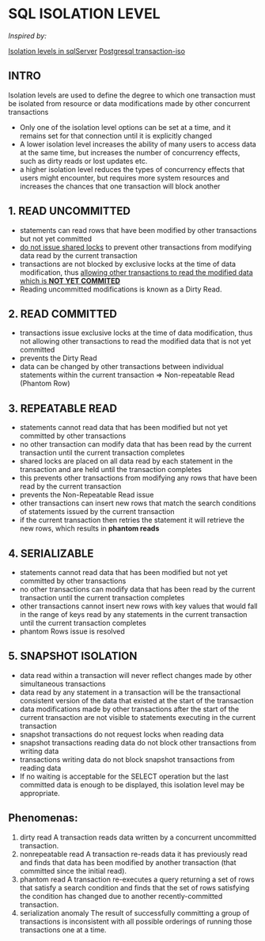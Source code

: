 # SQL ISOLATION LEVEL

*Inspired by:*

[Isolation levels in sqlServer](https://www.sqlservercentral.com/articles/isolation-levels-in-sql-server "isolation-levels-in-sql-server")
[Postgresql transaction-iso](https://www.postgresql.org/docs/current/transaction-iso.html "Postgresql transaction-iso")

## INTRO
Isolation levels are used to define the degree to which one transaction must be isolated from resource or data modifications made by other concurrent transactions

- Only one of the isolation level options can be set at a time, and it remains set for that connection until it is explicitly changed
- A lower isolation level increases the ability of many users to access data at the same time, but increases the number of concurrency effects, such as dirty reads or lost updates etc.
- a higher isolation level reduces the types of concurrency effects that users might encounter, but requires more system resources and increases the chances that one transaction will block another

## 1. READ UNCOMMITTED
- statements can read rows that have been modified by other transactions but not yet committed
- <ins>do not issue shared locks</ins> to prevent other transactions from modifying data read by the current transaction
- transactions are not blocked by exclusive locks at the time of data modification, thus <ins>allowing other transactions to read the modified data which is **NOT YET COMMITED**</ins>
- Reading uncommitted modifications is known as a Dirty Read.

## 2. READ COMMITTED
- transactions issue exclusive locks at the time of data modification, thus not allowing other transactions to read the modified data that is not yet committed
- prevents the Dirty Read
- data can be changed by other transactions between individual statements within the current transaction
    => Non-repeatable Read (Phantom Row)

## 3. REPEATABLE READ
- statements cannot read data that has been modified but not yet committed by other transactions
- no other transaction can modify data that has been read by the current transaction until the current transaction completes
- shared locks are placed on all data read by each statement in the transaction and are held until the transaction completes
- this prevents other transactions from modifying any rows that have been read by the current transaction
- prevents the Non-Repeatable Read issue
- other transactions can insert new rows that match the search conditions of statements issued by the current transaction
- if the current transaction then retries the statement it will retrieve the new rows, which results in **phantom reads**

## 4. SERIALIZABLE
- statements cannot read data that has been modified but not yet committed by other transactions
- no other transactions can modify data that has been read by the current transaction until the current transaction completes
- other transactions cannot insert new rows with key values that would fall in the range of keys read by any statements in the current transaction until the current transaction completes
- phantom Rows issue is resolved

## 5. SNAPSHOT ISOLATION
- data read within a transaction will never reflect changes made by other simultaneous transactions
- data read by any statement in a transaction will be the transactional consistent version of the data that existed at the start of the transaction
- data modifications made by other transactions after the start of the current transaction are not visible to statements executing in the current transaction
- snapshot transactions do not request locks when reading data
- snapshot transactions reading data do not block other transactions from writing data
- transactions writing data do not block snapshot transactions from reading data
- If no waiting is acceptable for the SELECT operation but the last committed data is enough to be displayed, this isolation level may be appropriate.


## Phenomenas:
1. dirty read
    A transaction reads data written by a concurrent uncommitted transaction.
2. nonrepeatable read
    A transaction re-reads data it has previously read and finds that data has been modified by another transaction (that committed since the initial read).
3. phantom read
    A transaction re-executes a query returning a set of rows that satisfy a search condition and finds that the set of rows satisfying the condition has changed due to another recently-committed transaction.
4. serialization anomaly
    The result of successfully committing a group of transactions is inconsistent with all possible orderings of running those transactions one at a time.